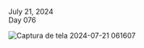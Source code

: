 July 21, 2024<br>
Day 076<br>


![Captura de tela 2024-07-21 061607](https://github.com/user-attachments/assets/ce64c8e6-0c2f-416c-99a4-51af2f912172)
